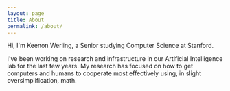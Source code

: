 ```yaml
---
layout: page
title: About
permalink: /about/
---
```


Hi, I'm Keenon Werling, a Senior studying Computer Science at Stanford.

I've been working on research and infrastructure in our Artificial Intelligence lab for the last few years.
My research has focused on how to get computers and humans to cooperate most effectively using, in slight oversimplification, math.
